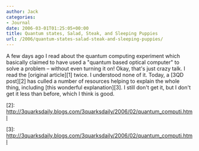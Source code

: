```yaml
---
author: Jack
categories:
- Journal
date: 2006-03-01T01:25:05+00:00
title: Quantum states, Salad, Steak, and Sleeping Puppies
url: /2006/quantum-states-salad-steak-and-sleeping-puppies/
---
```


A few days ago I read about the quantum computing experiment which basically claimed to have used a "quantum based optical computer" to solve a problem &#8211; without even turning it on! Okay, that's just crazy talk. I read the \[original article\]\[1\] twice. I understood none of it. Today, a \[3QD post\]\[2\] has culled a number of resources helping to explain the whole thing, including \[this wonderful explanation\]\[3\]. I still don't get it, but I don't get it less than before, which I think is good. 

[1]: <http://www.eurekalert.org/pub_releases/2006-02/uoia-qcs022106.php> 

[2]:&nbsp; <http://3quarksdaily.blogs.com/3quarksdaily/2006/02/quantum_computi.html> 

[3]:&nbsp; <http://3quarksdaily.blogs.com/3quarksdaily/2006/02/quantum_computi.html>